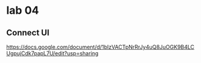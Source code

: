 # lab 04
## Connect UI
https://docs.google.com/document/d/1bIzVACTpNrRrJy4uQ8JuOGK9B4LCUgpujCdk7papL7U/edit?usp=sharing

